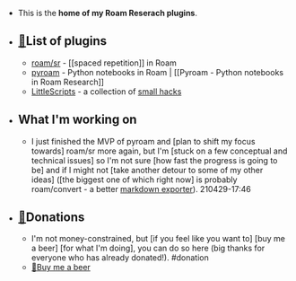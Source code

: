 - This is the **home of my Roam Reserach plugins**.
- ## [🔗](https://adamkrivka.com/roam-plugins/#list-of-plugins)List of plugins
    - [roam/sr](https://adamkrivka.com/roam-plugins/roam-plugins/roamsr) - [[spaced repetition]] in Roam
    - [pyroam](https://adamkrivka.com/roam-plugins/roam-plugins/pyroam) - Python notebooks in Roam | [[Pyroam - Python notebooks in Roam Research]]
    - [LittleScripts](https://adamkrivka.com/roam-plugins/roam-plugins/littlescripts) - a collection of [small hacks]([[hack]])
- ## What I'm working on
    - I just finished the MVP of pyroam and [plan to shift my focus towards] roam/sr more again, but I'm [stuck on a few conceptual and technical issues] so I'm not sure [how fast the progress is going to be] and if I might not [take another detour to some of my other ideas] ([the biggest one of which right now] is probably roam/convert - a better [markdown exporter](((5BAgbxsMF)))).
210429-17:46
- ## [🔗](https://adamkrivka.com/roam-plugins/#donations)Donations
    - I'm not money-constrained, but [if you feel like you want to] [buy me a beer] [for what I'm doing], you can do so here (big thanks for everyone who has already donated!). #donation
    - [🍺Buy me a beer](http://buymeacoffee.com/adamkrivka)
